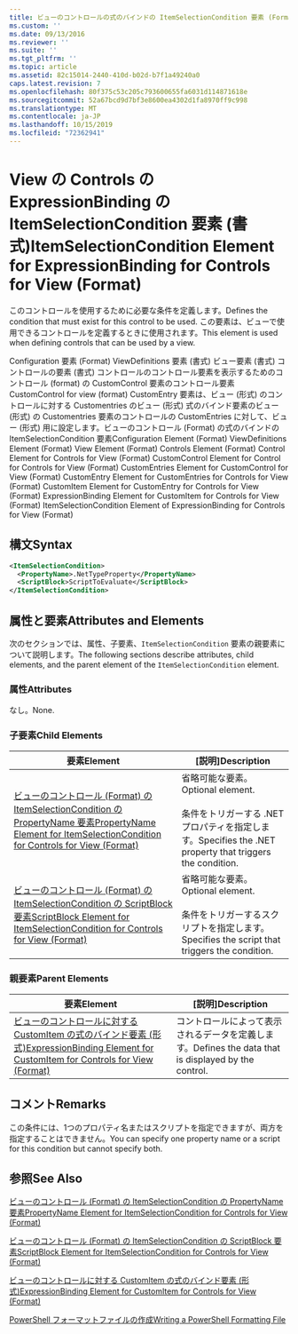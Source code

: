 ```yaml
---
title: ビューのコントロールの式のバインドの ItemSelectionCondition 要素 (Format) |Microsoft Docs
ms.custom: ''
ms.date: 09/13/2016
ms.reviewer: ''
ms.suite: ''
ms.tgt_pltfrm: ''
ms.topic: article
ms.assetid: 82c15014-2440-410d-b02d-b7f1a49240a0
caps.latest.revision: 7
ms.openlocfilehash: 80f375c53c205c793600655fa6031d114871618e
ms.sourcegitcommit: 52a67bcd9d7bf3e8600ea4302d1fa8970ff9c998
ms.translationtype: MT
ms.contentlocale: ja-JP
ms.lasthandoff: 10/15/2019
ms.locfileid: "72362941"
---
```

# <a name="itemselectioncondition-element-for-expressionbinding-for-controls-for-view-format"></a><span data-ttu-id="51855-102">View の Controls の ExpressionBinding の ItemSelectionCondition 要素 (書式)</span><span class="sxs-lookup"><span data-stu-id="51855-102">ItemSelectionCondition Element for ExpressionBinding for Controls for View (Format)</span></span>

<span data-ttu-id="51855-103">このコントロールを使用するために必要な条件を定義します。</span><span class="sxs-lookup"><span data-stu-id="51855-103">Defines the condition that must exist for this control to be used.</span></span> <span data-ttu-id="51855-104">この要素は、ビューで使用できるコントロールを定義するときに使用されます。</span><span class="sxs-lookup"><span data-stu-id="51855-104">This element is used when defining controls that can be used by a view.</span></span>

<span data-ttu-id="51855-105">Configuration 要素 (Format) ViewDefinitions 要素 (書式) ビュー要素 (書式) コントロールの要素 (書式) コントロールのコントロール要素を表示するためのコントロール (format) の CustomControl 要素のコントロール要素CustomControl for view (format) CustomEntry 要素は、ビュー (形式) のコントロールに対する Customentries のビュー (形式) 式のバインド要素のビュー (形式) の Customentries 要素のコントロールの CustomEntries に対して、ビュー (形式) 用に設定します。ビューのコントロール (Format) の式のバインドの ItemSelectionCondition 要素</span><span class="sxs-lookup"><span data-stu-id="51855-105">Configuration Element (Format) ViewDefinitions Element (Format) View Element (Format) Controls Element (Format) Control Element for Controls for View (Format) CustomControl Element for Control for Controls for View (Format) CustomEntries Element for CustomControl for View (Format) CustomEntry Element for CustomEntries for Controls for View (Format) CustomItem Element for CustomEntry for Controls for View (Format) ExpressionBinding Element for CustomItem for Controls for View (Format) ItemSelectionCondition Element of ExpressionBinding for Controls for View (Format)</span></span>

## <a name="syntax"></a><span data-ttu-id="51855-106">構文</span><span class="sxs-lookup"><span data-stu-id="51855-106">Syntax</span></span>

```xml
<ItemSelectionCondition>
  <PropertyName>.NetTypeProperty</PropertyName>
  <ScriptBlock>ScriptToEvaluate</ScriptBlock>
</ItemSelectionCondition>
```

## <a name="attributes-and-elements"></a><span data-ttu-id="51855-107">属性と要素</span><span class="sxs-lookup"><span data-stu-id="51855-107">Attributes and Elements</span></span>

<span data-ttu-id="51855-108">次のセクションでは、属性、子要素、`ItemSelectionCondition` 要素の親要素について説明します。</span><span class="sxs-lookup"><span data-stu-id="51855-108">The following sections describe attributes, child elements, and the parent element of the `ItemSelectionCondition` element.</span></span>

### <a name="attributes"></a><span data-ttu-id="51855-109">属性</span><span class="sxs-lookup"><span data-stu-id="51855-109">Attributes</span></span>

<span data-ttu-id="51855-110">なし。</span><span class="sxs-lookup"><span data-stu-id="51855-110">None.</span></span>

### <a name="child-elements"></a><span data-ttu-id="51855-111">子要素</span><span class="sxs-lookup"><span data-stu-id="51855-111">Child Elements</span></span>

|<span data-ttu-id="51855-112">要素</span><span class="sxs-lookup"><span data-stu-id="51855-112">Element</span></span>|<span data-ttu-id="51855-113">[説明]</span><span class="sxs-lookup"><span data-stu-id="51855-113">Description</span></span>|
|-------------|-----------------|
|[<span data-ttu-id="51855-114">ビューのコントロール (Format) の ItemSelectionCondition の PropertyName 要素</span><span class="sxs-lookup"><span data-stu-id="51855-114">PropertyName Element for ItemSelectionCondition for Controls for View (Format)</span></span>](./propertyname-element-for-itemselectioncondition-for-controls-for-view-format.md)|<span data-ttu-id="51855-115">省略可能な要素。</span><span class="sxs-lookup"><span data-stu-id="51855-115">Optional element.</span></span><br /><br /> <span data-ttu-id="51855-116">条件をトリガーする .NET プロパティを指定します。</span><span class="sxs-lookup"><span data-stu-id="51855-116">Specifies the .NET property that triggers the condition.</span></span>|
|[<span data-ttu-id="51855-117">ビューのコントロール (Format) の ItemSelectionCondition の ScriptBlock 要素</span><span class="sxs-lookup"><span data-stu-id="51855-117">ScriptBlock Element for ItemSelectionCondition for Controls for View (Format)</span></span>](./scriptblock-element-for-itemselectioncondition-for-controls-for-view-format.md)|<span data-ttu-id="51855-118">省略可能な要素。</span><span class="sxs-lookup"><span data-stu-id="51855-118">Optional element.</span></span><br /><br /> <span data-ttu-id="51855-119">条件をトリガーするスクリプトを指定します。</span><span class="sxs-lookup"><span data-stu-id="51855-119">Specifies the script that triggers the condition.</span></span>|

### <a name="parent-elements"></a><span data-ttu-id="51855-120">親要素</span><span class="sxs-lookup"><span data-stu-id="51855-120">Parent Elements</span></span>

|<span data-ttu-id="51855-121">要素</span><span class="sxs-lookup"><span data-stu-id="51855-121">Element</span></span>|<span data-ttu-id="51855-122">[説明]</span><span class="sxs-lookup"><span data-stu-id="51855-122">Description</span></span>|
|-------------|-----------------|
|[<span data-ttu-id="51855-123">ビューのコントロールに対する CustomItem の式のバインド要素 (形式)</span><span class="sxs-lookup"><span data-stu-id="51855-123">ExpressionBinding Element for CustomItem for Controls for View (Format)</span></span>](./expressionbinding-element-for-customitem-for-controls-for-view-format.md)|<span data-ttu-id="51855-124">コントロールによって表示されるデータを定義します。</span><span class="sxs-lookup"><span data-stu-id="51855-124">Defines the data that is displayed by the control.</span></span>|

## <a name="remarks"></a><span data-ttu-id="51855-125">コメント</span><span class="sxs-lookup"><span data-stu-id="51855-125">Remarks</span></span>

<span data-ttu-id="51855-126">この条件には、1つのプロパティ名またはスクリプトを指定できますが、両方を指定することはできません。</span><span class="sxs-lookup"><span data-stu-id="51855-126">You can specify one property name or a script for this condition but cannot specify both.</span></span>

## <a name="see-also"></a><span data-ttu-id="51855-127">参照</span><span class="sxs-lookup"><span data-stu-id="51855-127">See Also</span></span>

[<span data-ttu-id="51855-128">ビューのコントロール (Format) の ItemSelectionCondition の PropertyName 要素</span><span class="sxs-lookup"><span data-stu-id="51855-128">PropertyName Element for ItemSelectionCondition for Controls for View (Format)</span></span>](./propertyname-element-for-itemselectioncondition-for-controls-for-view-format.md)

[<span data-ttu-id="51855-129">ビューのコントロール (Format) の ItemSelectionCondition の ScriptBlock 要素</span><span class="sxs-lookup"><span data-stu-id="51855-129">ScriptBlock Element for ItemSelectionCondition for Controls for View (Format)</span></span>](./scriptblock-element-for-itemselectioncondition-for-controls-for-view-format.md)

[<span data-ttu-id="51855-130">ビューのコントロールに対する CustomItem の式のバインド要素 (形式)</span><span class="sxs-lookup"><span data-stu-id="51855-130">ExpressionBinding Element for CustomItem for Controls for View (Format)</span></span>](./expressionbinding-element-for-customitem-for-controls-for-view-format.md)

[<span data-ttu-id="51855-131">PowerShell フォーマットファイルの作成</span><span class="sxs-lookup"><span data-stu-id="51855-131">Writing a PowerShell Formatting File</span></span>](./writing-a-powershell-formatting-file.md)
